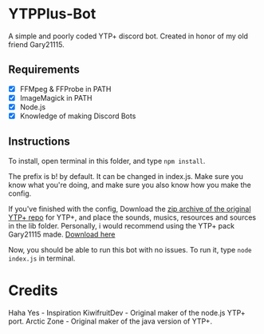 # YTPPlus-Bot
 A simple and poorly coded YTP+ discord bot. Created in honor of my old friend Gary21115.

## Requirements
- [x] FFMpeg & FFProbe in PATH
- [x] ImageMagick in PATH
- [x] Node.js
- [x] Knowledge of making Discord Bots

## Instructions

To install, open terminal in this folder, and type `npm install`.

The prefix is b! by default. It can be changed in index.js.
Make sure you know what you're doing, and make sure you also know how you make the config.

If you've finished with the config, Download the [zip archive of the original YTP+ repo](https://github.com/hellfire3d/YTPPlus) for YTP+, and place the sounds, musics, resources and sources in the lib folder.
Personally, i would recommend using the YTP+ pack Gary21115 made. [Download here](https://www.dropbox.com/sh/3vkcrinzd8zq8kn/AACDyQqAbU8EpOQX6uzYhI3xa?dl=1)

Now, you should be able to run this bot with no issues. To run it, type `node index.js` in terminal.

# Credits
Haha Yes - Inspiration
KiwifruitDev - Original maker of the node.js YTP+ port.
Arctic Zone - Original maker of the java version of YTP+.
